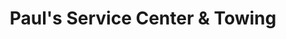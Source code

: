 ---
title: "Paul's Service Center & Towing"
url: /sewell/pauls-service-center-and-towing/
shop: car repair
---